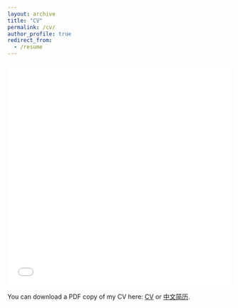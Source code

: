 ```yaml
---
layout: archive
title: "CV"
permalink: /cv/
author_profile: true
redirect_from:
  - /resume
---
```


<iframe src="/files/pdf/Weiye_CV_202412.pdf" width="100%" height="500" frameborder="no" border="0" marginwidth="0" marginheight="0"></iframe>

You can download a PDF copy of my CV here: [CV](/files/pdf/Weiye_CV_202412.pdf) or [中文简历](/files/pdf/王炜晔简历202408.pdf).
